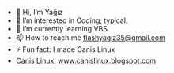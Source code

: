 - 👋 Hi, I’m Yağız
- 👀 I’m interested in Coding, typical.
- 🌱 I’m currently learning VBS. 
- 📫 How to reach me flashyagiz35@gmail.com
- ⚡ Fun fact: I made Canis Linux
- Canis Linux: www.canislinux.blogspot.com
  

